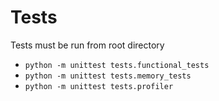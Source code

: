 # Tests

Tests must be run from root directory
* `python -m unittest tests.functional_tests`
* `python -m unittest tests.memory_tests`
* `python -m unittest tests.profiler`
